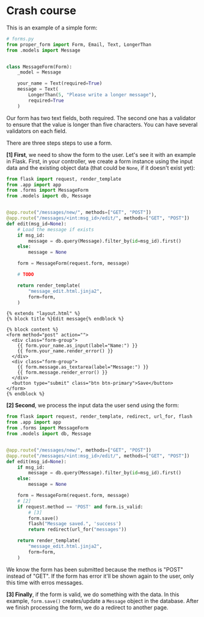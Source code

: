 
# Crash course

This is an example of a simple form:

```python
# forms.py
from proper_form import Form, Email, Text, LongerThan
from .models import Message


class MessageForm(Form):
    _model = Message

    your_name = Text(required=True)
    message = Text(
        LongerThan(5, "Please write a longer message"),
        required=True
    )
```

Our form has two text fields, both required. The second one has a validator to ensure that the value is longer than five characters. You can have several validators on each field.

There are three steps steps to use a form.

**[1] First**, we need to show the form to the user. Let's see it with an example in Flask. First, in your controller, we create a form instance using the input data and the existing object data (that could be `None`, if it doesn't exist yet):

```python hl_lines="16" tab="Controller"
from flask import request, render_template
from .app import app
from .forms import MessageForm
from .models import db, Message


@app.route("/messages/new/", methods=["GET", "POST"])
@app.route("/messages/<int:msg_id>/edit/", methods=["GET", "POST"])
def edit(msg_id=None):
    # Load the message if exists
    if msg_id:
        message = db.query(Message).filter_by(id=msg_id).first()
    else:
        message = None  

    form = MessageForm(request.form, message)

    # TODO

    return render_template(
        "message_edit.html.jinja2",
        form=form,
    )
```

```html+jinja tab="Template"
{% extends "layout.html" %}
{% block title %}Edit message{% endblock %}

{% block content %}
<form method="post" action="">
  <div class="form-group">
    {{ form.your_name.as_input(label="Name:") }}
    {{ form.your_name.render_error() }}
  </div>
  <div class="form-group">
    {{ form.message.as_textarea(label="Message:") }}
    {{ form.message.render_error() }}
  </div>
  <button type="submit" class="btn btn-primary">Save</button>
</form>
{% endblock %}
```

**[2] Second**, we process the input data the user send using the form:

```python hl_lines="17 20 21"
from flask import request, render_template, redirect, url_for, flash
from .app import app
from .forms import MessageForm
from .models import db, Message


@app.route("/messages/new/", methods=["GET", "POST"])
@app.route("/messages/<int:msg_id>/edit/", methods=["GET", "POST"])
def edit(msg_id=None):
    if msg_id:
        message = db.query(Message).filter_by(id=msg_id).first()
    else:
        message = None  

    form = MessageForm(request.form, message)
    # [2]
    if request.method == 'POST' and form.is_valid:
        # [3]
        form.save()
        flash("Message saved.", 'success')
        return redirect(url_for("messages"))

    return render_template(
        "message_edit.html.jinja2",
        form=form,
    )
```

We know the form has been submitted because the methos is "POST" instead of "GET". If the form has error it'll be  shown again to the user, only this time with erros messages.

**[3] Finally**, if the form is valid, we do something with the data. In this example, `form.save()` creates/update a `Message` object in the database. After we finish processing the form, we do a redirect to another page.
